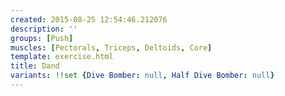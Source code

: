 ```yaml
---
created: 2015-08-25 12:54:46.212076
description: ''
groups: [Push]
muscles: [Pectorals, Triceps, Deltoids, Core]
template: exercise.html
title: Dand
variants: !!set {Dive Bomber: null, Half Dive Bomber: null}
---
```

